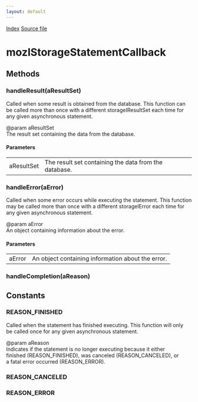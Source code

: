 ```yaml
---
layout: default
---
```

<div id='links'><a href="../index.html">Index</a>
<a href="http://dxr.mozilla.org/mozilla-central/source/storage/public/mozIStorageStatementCallback.idl">Source file</a>
</div>

# mozIStorageStatementCallback #

## Methods ##

### handleResult(aResultSet) ###
  
Called when some result is obtained from the database.  This function can  
be called more than once with a different storageIResultSet each time for  
any given asynchronous statement.  
  
@param aResultSet  
       The result set containing the data from the database.  
  

#### Parameters ####

<table>

<tr>
<td>aResultSet</td>
<td>       The result set containing the data from the database.  
</td>
</tr>

</table>

### handleError(aError) ###
  
Called when some error occurs while executing the statement.  This function  
may be called more than once with a different storageIError each time for  
any given asynchronous statement.  
  
@param aError  
       An object containing information about the error.  
  

#### Parameters ####

<table>

<tr>
<td>aError</td>
<td>       An object containing information about the error.  
</td>
</tr>

</table>

### handleCompletion(aReason) ###

## Constants ##

### REASON_FINISHED ###
  
Called when the statement has finished executing.  This function will only  
be called once for any given asynchronous statement.  
  
@param aReason  
       Indicates if the statement is no longer executing because it either  
       finished (REASON_FINISHED), was canceled (REASON_CANCELED), or  
       a fatal error occurred (REASON_ERROR).  
  

### REASON_CANCELED ###

### REASON_ERROR ###
